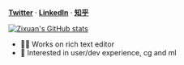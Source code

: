 <a href="https://twitter.com/zxch3n"><b>Twitter</b></a> · <a href="https://www.linkedin.com/in/z1xuanch3n/"><b>LinkedIn</b></a> · <a href="https://www.zhihu.com/people/chen-zi-xuan-46-28-66/posts"><b>知乎</b></a>

[![Zixuan's GitHub stats](https://github-readme-stats.vercel.app/api?username=zxch3n)](https://github.com/zxch3n)

- 👨‍💻 Works on rich text editor
- 🥰 Interested in user/dev experience, cg and ml
